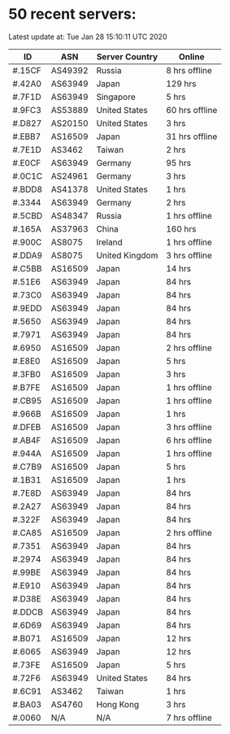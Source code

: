 # 50 recent servers:

Latest update at: Tue Jan 28 15:10:11 UTC 2020

| ID | ASN | Server Country | Online |
| -- | --- | -------------- | ------ |
| #.15CF | AS49392 | Russia | 8 hrs offline |
| #.42A0 | AS63949 | Japan | 129 hrs |
| #.7F1D | AS63949 | Singapore | 5 hrs |
| #.9FC3 | AS53889 | United States | 60 hrs offline |
| #.D827 | AS20150 | United States | 3 hrs |
| #.EBB7 | AS16509 | Japan | 31 hrs offline |
| #.7E1D | AS3462 | Taiwan | 2 hrs |
| #.E0CF | AS63949 | Germany | 95 hrs |
| #.0C1C | AS24961 | Germany | 3 hrs |
| #.BDD8 | AS41378 | United States | 1 hrs |
| #.3344 | AS63949 | Germany | 2 hrs |
| #.5CBD | AS48347 | Russia | 1 hrs offline |
| #.165A | AS37963 | China | 160 hrs |
| #.900C | AS8075 | Ireland | 1 hrs offline |
| #.DDA9 | AS8075 | United Kingdom | 3 hrs offline |
| #.C5BB | AS16509 | Japan | 14 hrs |
| #.51E6 | AS63949 | Japan | 84 hrs |
| #.73C0 | AS63949 | Japan | 84 hrs |
| #.9EDD | AS63949 | Japan | 84 hrs |
| #.5650 | AS63949 | Japan | 84 hrs |
| #.7971 | AS63949 | Japan | 84 hrs |
| #.6950 | AS16509 | Japan | 2 hrs offline |
| #.E8E0 | AS16509 | Japan | 5 hrs |
| #.3FB0 | AS16509 | Japan | 3 hrs |
| #.B7FE | AS16509 | Japan | 1 hrs offline |
| #.CB95 | AS16509 | Japan | 1 hrs offline |
| #.966B | AS16509 | Japan | 1 hrs |
| #.DFEB | AS16509 | Japan | 3 hrs offline |
| #.AB4F | AS16509 | Japan | 6 hrs offline |
| #.944A | AS16509 | Japan | 1 hrs offline |
| #.C7B9 | AS16509 | Japan | 5 hrs |
| #.1B31 | AS16509 | Japan | 1 hrs |
| #.7E8D | AS63949 | Japan | 84 hrs |
| #.2A27 | AS63949 | Japan | 84 hrs |
| #.322F | AS63949 | Japan | 84 hrs |
| #.CA85 | AS16509 | Japan | 2 hrs offline |
| #.7351 | AS63949 | Japan | 84 hrs |
| #.2974 | AS63949 | Japan | 84 hrs |
| #.99BE | AS63949 | Japan | 84 hrs |
| #.E910 | AS63949 | Japan | 84 hrs |
| #.D38E | AS63949 | Japan | 84 hrs |
| #.DDCB | AS63949 | Japan | 84 hrs |
| #.6D69 | AS63949 | Japan | 84 hrs |
| #.B071 | AS16509 | Japan | 12 hrs |
| #.6065 | AS63949 | Japan | 12 hrs |
| #.73FE | AS16509 | Japan | 5 hrs |
| #.72F6 | AS63949 | United States | 84 hrs |
| #.6C91 | AS3462 | Taiwan | 1 hrs |
| #.BA03 | AS4760 | Hong Kong | 3 hrs |
| #.0060 | N/A | N/A | 7 hrs offline |

